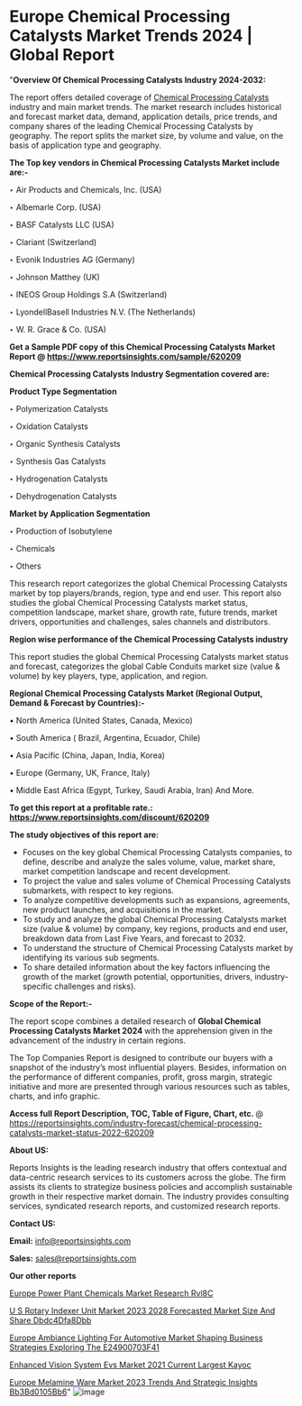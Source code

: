 # Europe Chemical Processing Catalysts Market Trends 2024 | Global Report

"<strong>Overview Of Chemical Processing Catalysts Industry 2024-2032:</strong>

The report offers detailed coverage of <a href=https://www.reportsinsights.com/sample/620209>Chemical Processing Catalysts</a> industry and main market trends. The market research includes historical and forecast market data, demand, application details, price trends, and company shares of the leading Chemical Processing Catalysts by geography. The report splits the market size, by volume and value, on the basis of application type and geography.

<strong>The Top key vendors in Chemical Processing Catalysts Market include are:- </strong>

‣ Air Products and Chemicals, Inc. (USA)

‣ Albemarle Corp. (USA)

‣ BASF Catalysts LLC (USA)

‣ Clariant (Switzerland)

‣ Evonik Industries AG (Germany)

‣ Johnson Matthey (UK)

‣ INEOS Group Holdings S.A (Switzerland)

‣ LyondellBasell Industries N.V. (The Netherlands)

‣ W. R. Grace & Co. (USA)

<strong>Get a Sample PDF copy of this Chemical Processing Catalysts Market Report </strong><strong>@ <a href=https://www.reportsinsights.com/sample/620209 style=color:#0000ff;>https://www.reportsinsights.com/sample/620209</a> </strong>

<strong>Chemical Processing Catalysts Industry Segmentation covered are:</strong>

<strong>Product Type Segmentation</strong>

‣    Polymerization Catalysts

‣ Oxidation Catalysts

‣ Organic Synthesis Catalysts

‣ Synthesis Gas Catalysts

‣ Hydrogenation Catalysts

‣ Dehydrogenation Catalysts

<strong>Market by Application Segmentation</strong>

‣   Production of Isobutylene

‣ Chemicals

‣ Others

This research report categorizes the global Chemical Processing Catalysts market by top players/brands, region, type and end user. This report also studies the global Chemical Processing Catalysts market status, competition landscape, market share, growth rate, future trends, market drivers, opportunities and challenges, sales channels and distributors.

<strong>Region wise performance of the Chemical Processing Catalysts industry</strong><strong> </strong>

This report studies the global Chemical Processing Catalysts market status and forecast, categorizes the global Cable Conduits market size (value &amp; volume) by key players, type, application, and region. 

<strong>Regional Chemical Processing Catalysts Market (Regional Output, Demand &amp; Forecast by Countries):-</strong>

• North America (United States, Canada, Mexico)

• South America ( Brazil, Argentina, Ecuador, Chile)

• Asia Pacific (China, Japan, India, Korea)

• Europe (Germany, UK, France, Italy)

• Middle East Africa (Egypt, Turkey, Saudi Arabia, Iran) And More.

<strong>To get this report at a profitable rate.: <a href=https://www.reportsinsights.com/discount/620209 style=color:#0000ff;>https://www.reportsinsights.com/discount/620209</a></strong>

<strong>The study objectives of this report are:</strong>
<ul>
  <li>Focuses on the key global Chemical Processing Catalysts companies, to define, describe and analyze the sales volume, value, market share, market competition landscape and recent development.</li>
  <li>To project the value and sales volume of Chemical Processing Catalysts submarkets, with respect to key regions.</li>
  <li>To analyze competitive developments such as expansions, agreements, new product launches, and acquisitions in the market.</li>
  <li>To study and analyze the global Chemical Processing Catalysts market size (value &amp; volume) by company, key regions, products and end user, breakdown data from Last Five Years, and forecast to 2032.</li>
  <li>To understand the structure of Chemical Processing Catalysts market by identifying its various sub segments.</li>
  <li>To share detailed information about the key factors influencing the growth of the market (growth potential, opportunities, drivers, industry-specific challenges and risks).</li>
</ul>
<strong>Scope of the Report:-</strong><strong> </strong>

The report scope combines a detailed research of <strong>Global Chemical Processing Catalysts Market 2024 </strong>with the apprehension given in the advancement of the industry in certain regions.

The Top Companies Report is designed to contribute our buyers with a snapshot of the industry’s most influential players. Besides, information on the performance of different companies, profit, gross margin, strategic initiative and more are presented through various resources such as tables, charts, and info graphic.

<strong>Access full Report Description, TOC, Table of Figure, Chart, etc. </strong>@   <a href=https://reportsinsights.com/industry-forecast/chemical-processing-catalysts-market-status-2022-620209 style=color:#0000ff;>https://reportsinsights.com/industry-forecast/chemical-processing-catalysts-market-status-2022-620209</a>

<strong>About US:</strong>

Reports Insights is the leading research industry that offers contextual and data-centric research services to its customers across the globe. The firm assists its clients to strategize business policies and accomplish sustainable growth in their respective market domain. The industry provides consulting services, syndicated research reports, and customized research reports.

<strong>Contact US:</strong>

<p class=""""><b>Email:</b> <a href=mailto:info@reportsinsights.com>info@reportsinsights.com</a></p>
<p class=""""><b>Sales:</b> <a href=mailto:sales@reportsinsights.com>sales@reportsinsights.com</a></p>

<strong>Our other reports</strong>

<a href=https://www.linkedin.com/pulse/europe-power-plant-chemicals-market-research-rvl8c/>Europe Power Plant Chemicals Market Research Rvl8C</a>

<a href=https://medium.com/@shindeaaswini6/u-s-rotary-indexer-unit-market-2023-2028-forecasted-market-size-and-share-dbdc4dfa8dbb>U S Rotary Indexer Unit Market 2023 2028 Forecasted Market Size And Share Dbdc4Dfa8Dbb</a>

<a href=https://medium.com/@patelamau/europe-ambiance-lighting-for-automotive-market-shaping-business-strategies-exploring-the-e24900703f41>Europe Ambiance Lighting For Automotive Market Shaping Business Strategies Exploring The E24900703F41</a>

<a href=https://www.linkedin.com/pulse/enhanced-vision-system-evs-market-2021-current-largest-kayoc/>Enhanced Vision System Evs Market 2021 Current Largest Kayoc</a>

<a href=https://medium.com/@shreyaw909/europe-melamine-ware-market-2023-trends-and-strategic-insights-bb3bd0105bb6>Europe Melamine Ware Market 2023 Trends And Strategic Insights Bb3Bd0105Bb6</a>"
![image](https://github.com/Reportsinsights123/RIgrowth/assets/158415881/58afdfa4-f000-453f-af87-aaf06525f3e0)
